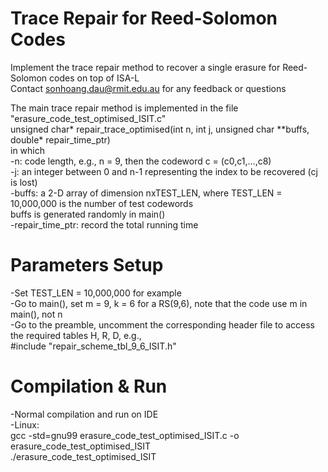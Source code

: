 # Trace Repair for Reed-Solomon Codes
Implement the trace repair method to recover a single erasure for Reed-Solomon codes on top of ISA-L  
Contact sonhoang.dau@rmit.edu.au for any feedback or questions  
  
The main trace repair method is implemented in the file "erasure_code_test_optimised_ISIT.c"   
        unsigned char* repair_trace_optimised(int n, int j, unsigned char \*\*buffs, double\* repair_time_ptr)  
in which  
-n: code length, e.g., n = 9, then the codeword c = (c0,c1,...,c8)  
-j: an integer between 0 and n-1 representing the index to be recovered (cj is lost)  
-buffs: a 2-D array of dimension nxTEST_LEN, where TEST_LEN = 10,000,000 is the number of test codewords  
        buffs is generated randomly in main()  
-repair_time_ptr: record the total running time  
   
# Parameters Setup  
-Set TEST_LEN = 10,000,000 for example  
-Go to main(), set m = 9, k = 6 for a RS(9,6), note that the code use m in main(), not n  
-Go to the preamble, uncomment the corresponding header file to access the required tables H, R, D, e.g.,   
        #include "repair_scheme_tbl_9_6_ISIT.h"  
  
# Compilation & Run  
-Normal compilation and run on IDE  
-Linux:  
        gcc -std=gnu99 erasure_code_test_optimised_ISIT.c -o erasure_code_test_optimised_ISIT  
        ./erasure_code_test_optimised_ISIT  
